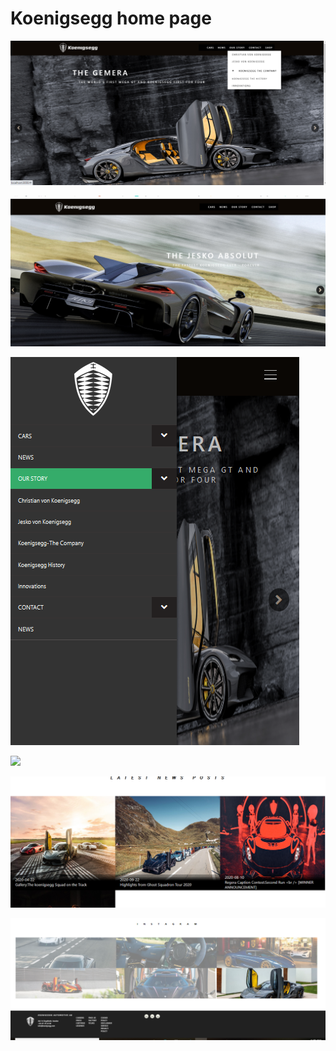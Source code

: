 # Koenigsegg home page

 
![](priprema/paint/home.png)

![](priprema/paint/homejesko.png)

![](priprema/paint/sidedrawer.png)

![](priprema/paint/sldiein.gif)

![](priprema/paint/lastestnews.png)

![](priprema/paint/ig.png)
